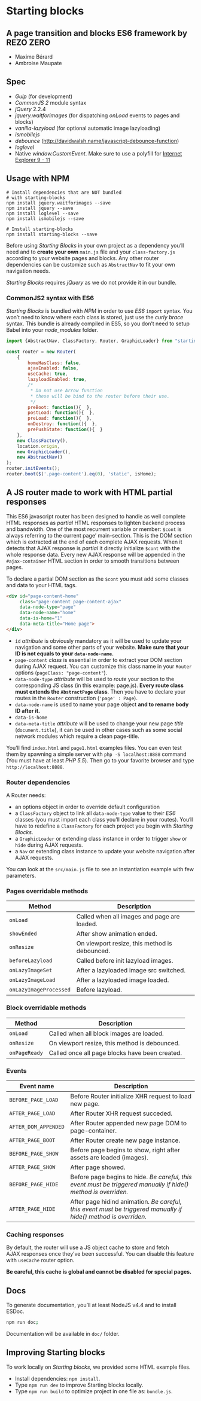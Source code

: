 # Starting blocks
## A page transition and blocks ES6 framework by REZO ZERO

- Maxime Bérard
- Ambroise Maupate

## Spec

- *Gulp* (for development)
- *CommonJS 2* module syntax
- *jQuery* 2.2.4
- *jquery.waitforimages* (for dispatching *onLoad* events to pages and blocks)
- *vanilla-lazyload* (for optional automatic image lazyloading)
- *ismobilejs*
- *debounce* (http://davidwalsh.name/javascript-debounce-function)
- *loglevel*
- Native *window.CustomEvent*. Make sure to use a polyfill for [Internet Explorer 9 - 11](http://caniuse.com/#search=CustomEvent)

## Usage with NPM

```shell
# Install dependencies that are NOT bundled
# with starting-blocks
npm install jquery.waitforimages --save
npm install jquery --save
npm install loglevel --save
npm install ismobilejs --save

# Install starting-blocks
npm install starting-blocks --save
```

Before using *Starting Blocks* in your own project as a dependency you’ll need and to **create your own** `main.js` file
and your `class-factory.js` according to your website pages and blocks. Any other router dependencies can be
customize such as `AbstractNav` to fit your own navigation needs.

*Starting Blocks* requires *jQuery* as we do not provide it in our bundle.

### CommonJS2 syntax with ES6

*Starting Blocks* is bundled with *NPM* in order to use *ES6* `import` syntax.
You won’t need to know where each class is stored, just use the *curly brace* syntax.
This bundle is already compiled in ES5, so you don’t need to setup Babel into your *node_modules* folder.

```js
import {AbstractNav, ClassFactory, Router, GraphicLoader} from "starting-blocks";

const router = new Router(
    {
        homeHasClass: false,
        ajaxEnabled: false,
        useCache: true,
        lazyloadEnabled: true,
        /*
         * Do not use Arrow function
         * these will be bind to the router before their use.
         */
        preBoot: function(){  },
        postLoad: function(){  },
        preLoad: function(){  },
        onDestroy: function(){  },
        prePushState: function(){  }
    },
    new ClassFactory(),
    location.origin,
    new GraphicLoader(),
    new AbstractNav()
);
router.initEvents();
router.boot($('.page-content').eq(0), 'static', isHome);
```


## A JS router made to work with HTML partial responses

This ES6 javascript router has been designed to handle as well complete HTML responses as
*partial* HTML responses to lighten backend process and bandwidth.
One of the most recurrent variable or member: `$cont` is always referring to the current page’ main-section.
This is the DOM section which is extracted at the end of each complete AJAX requests. When it detects that AJAX
response is *partial* it directly initialize `$cont` with the whole response data. Every new AJAX response will
be appended in the `#ajax-container` HTML section in order to smooth transitions between pages.

To declare a partial DOM section as the `$cont` you must add some classes and
data to your HTML tags.

```html
<div id="page-content-home"
     class="page-content page-content-ajax"
     data-node-type="page"
     data-node-name="home"
     data-is-home="1"
     data-meta-title="Home page">
</div>
```
- `id` *attribute* is obviously mandatory as it will be used to update your navigation and some other parts of your website. **Make sure that your ID is not equals to your `data-node-name`.**
- `page-content` *class* is essential in order to extract your DOM section during AJAX request. You can customize this class name in your `Router` options (`pageClass: "page-content"`).
- `data-node-type` *attribute* will be used to *route* your section to the corresponding JS class (in this example: page.js). **Every route class must extends the `AbstractPage` class**. Then you have to declare your routes in the `Router` construction (`'page' : Page`).
- `data-node-name` is used to name your page object **and to rename body ID after it.**
- `data-is-home`
- `data-meta-title` *attribute* will be used to change your new page *title* (`document.title`), it can be used in other cases such as some social network modules which require a clean page-title.

You’ll find `index.html` and `page1.html` examples files. You can even test them
by spawning a simple server with `php -S localhost:8888` command (You must have at least *PHP 5.5*).
Then go to your favorite browser and type `http://localhost:8888`.

### Router dependencies

A Router needs:

- an options object in order to override default configuration
- a `ClassFactory` object to link all `data-node-type` value to their *ES6* classes (you must import each class you’ll declare in your routes). You‘ll have to redefine a `ClassFactory` for each project you begin with *Starting Blocks*.
- a `GraphicLoader` or extending class instance in order to trigger `show` or `hide` during AJAX requests.
- a `Nav` or extending class instance to update your website navigation after AJAX requests.

You can look at the `src/main.js` file to see an instantiation example with few parameters.

### Pages overridable methods

| Method | Description |
| --- | --- |
| `onLoad` | Called when all images and page are loaded. |
| `showEnded` | After show animation ended. |
| `onResize` | On viewport resize, this method is debounced. |
| `beforeLazyload` | Called before init lazyload images. |
| `onLazyImageSet` | After a lazyloaded image src switched. |
| `onLazyImageLoad` | After a lazyloaded image loaded. |
| `onLazyImageProcessed` | Before lazyload. |

### Block overridable methods

| Method | Description |
| --- | --- |
| `onLoad` | Called when all block images are loaded. |
| `onResize` | On viewport resize, this method is debounced. |
| `onPageReady` | Called once all page blocks have been created. |

### Events

| Event name | Description |
| --- | --- |
| `BEFORE_PAGE_LOAD` | Before Router initialize XHR request to load new page. |
| `AFTER_PAGE_LOAD` | After Router XHR request succeded. |
| `AFTER_DOM_APPENDED` | After Router appended new page DOM to page-container. |
| `AFTER_PAGE_BOOT` | After Router create new page instance. |
| `BEFORE_PAGE_SHOW` | Before page begins to show, right after assets are loaded (images). |
| `AFTER_PAGE_SHOW` | After page showed. |
| `BEFORE_PAGE_HIDE` | Before page begins to hide. *Be careful, this event must be triggered manually if hide() method is overriden.* |
| `AFTER_PAGE_HIDE` | After page hidind animation. *Be careful, this event must be triggered manually if hide() method is overriden.* |

### Caching responses

By default, the router will use a JS object cache to store and fetch AJAX responses once they’ve been
successful. You can disable this feature with `useCache` router option.

**Be careful, this cache is global and cannot be disabled for special pages.**

## Docs

To generate documentation, you’ll at least NodeJS v4.4 and to install ESDoc.

```bash
npm run doc;
```

Documentation will be available in `doc/` folder.

## Improving Starting blocks

To work locally on *Starting blocks*, we provided some HTML example files.

- Install dependencies: `npm install`.
- Type `npm run dev` to improve Starting blocks locally.
- Type `npm run build` to optimize project in one file as: `bundle.js`.
